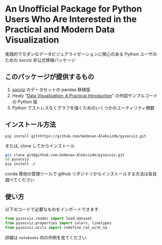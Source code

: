 # An Unofficial Package for Python Users Who Are Interested in the Practical and Modern Data Visualization

実践的でモダンなデータビジュアライゼーションに関心のある Python ユーザのための socviz 非公式移植パッケージ

## このパッケージが提供するもの

1. [socviz](https://github.com/kjhealy/socviz) のデータセットの pandas 移植版
2. Healy "[Data Visualization: A Practical Introduction](https://socviz.co/)" の作図サンプルコードの Python 版
3. Python でストレスなくグラフを描くためのいくつかのユーティリティ関数

## インストール方法

```shs
pip install git+https://github.com/Gedevan-Aleksizde/pysocviz.git
```

または, clone してからインストール

```sh
git clone git@github.com:Gedevan-Aleksizde/pysocviz.git
cd pysocviz
pip install ./
```

conda 等他の管理ツールで github リポジトリからインストールする方法は各自調べてください

## 使い方

以下のコードで必要なものをインポートできます.

```python
from pysocviz.reader import load_dataset
from pysocviz.properties import colors, linetypes
from pysocviz.utils import redefine_cat_with_na
```

詳細は `notebooks` 内の作例を見てください.